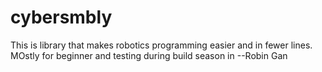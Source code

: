 # cybersmbly
This is library that makes robotics programming easier and in fewer lines. MOstly for beginner and testing during build season
in --Robin Gan
